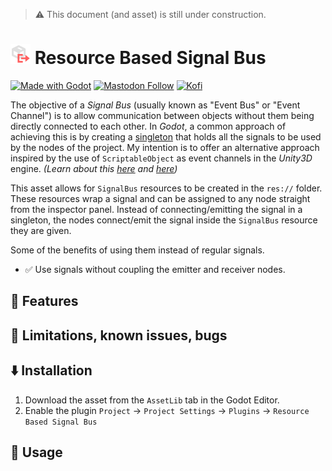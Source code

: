 > ⚠️ This document (and asset) is still under construction.

# <img src="./addons/resource_based_signal_bus/icons/ResourceBasedSignalBus.svg" width="32" height="32"> Resource Based Signal Bus

[![Made with Godot](https://img.shields.io/badge/Made%20with-Godot-478CBF?style=flat&logo=godot%20engine&logoColor=white)](https://godotengine.org)
[![Mastodon Follow](https://img.shields.io/mastodon/follow/109780053447231118?domain=mastodon.gamedev.place)](https://mastodon.gamedev.place/@camperotactico)
[![Kofi](https://img.shields.io/badge/Kofi-F16061.svg?logo=ko-fi&logoColor=white)](https://ko-fi.com/camperotactico)

The objective of a _Signal Bus_ (usually known as "Event Bus" or "Event Channel") is to allow communication between objects without them being directly connected to each other. In _Godot_, a common approach of achieving this is by creating a [singleton](https://docs.godotengine.org/es/4.x/tutorials/scripting/singletons_autoload.html) that holds all the signals to be used by the nodes of the project. My intention is to offer an alternative approach inspired by the use of `ScriptableObject` as event channels in the _Unity3D_ engine. _(Learn about this [here](https://unity.com/how-to/scriptableobjects-event-channels-game-code) and [here](https://youtu.be/raQ3iHhE_Kk?si=c3nBhDf29gk7Mfma&t=1670))_

This asset allows for `SignalBus` resources to be created in the `res://` folder. These resources wrap a signal and can be assigned to any node straight from the inspector panel. Instead of connecting/emitting the signal in a singleton, the nodes connect/emit the signal inside the `SignalBus` resource they are given.

Some of the benefits of using them instead of regular signals.

- ✅ Use signals without coupling the emitter and receiver nodes.

## 🧰 Features

## 🐛 Limitations, known issues, bugs

## ⬇️ Installation

1. Download the asset from the `AssetLib` tab in the Godot Editor.
2. Enable the plugin `Project` -> `Project Settings` -> `Plugins` -> `Resource Based Signal Bus`

## 📖 Usage
